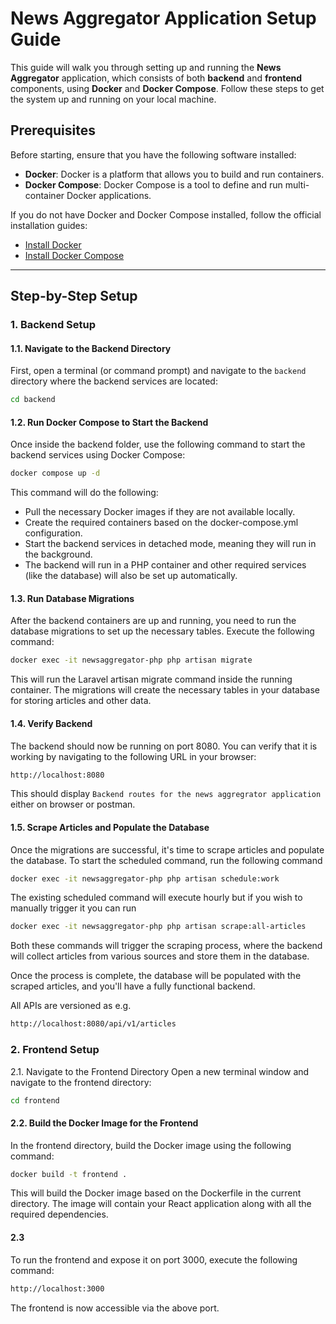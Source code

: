 # News Aggregator Application Setup Guide

This guide will walk you through setting up and running the **News Aggregator** application, which consists of both **backend** and **frontend** components, using **Docker** and **Docker Compose**. Follow these steps to get the system up and running on your local machine.

## Prerequisites

Before starting, ensure that you have the following software installed:

- **Docker**: Docker is a platform that allows you to build and run containers.
- **Docker Compose**: Docker Compose is a tool to define and run multi-container Docker applications.

If you do not have Docker and Docker Compose installed, follow the official installation guides:

- [Install Docker](https://docs.docker.com/get-docker/)
- [Install Docker Compose](https://docs.docker.com/compose/install/)

---

## Step-by-Step Setup

### 1. Backend Setup

#### 1.1. Navigate to the Backend Directory

First, open a terminal (or command prompt) and navigate to the `backend` directory where the backend services are located:

```bash
cd backend
```

#### 1.2. Run Docker Compose to Start the Backend

Once inside the backend folder, use the following command to start the backend services using Docker Compose:

```bash
docker compose up -d
```

This command will do the following:

- Pull the necessary Docker images if they are not available locally.
- Create the required containers based on the docker-compose.yml configuration.
- Start the backend services in detached mode, meaning they will run in the background.
- The backend will run in a PHP container and other required services (like the database) will also be set up automatically.

#### 1.3. Run Database Migrations

After the backend containers are up and running, you need to run the database migrations to set up the necessary tables. Execute the following command:

```bash
docker exec -it newsaggregator-php php artisan migrate
```

This will run the Laravel artisan migrate command inside the running container. The migrations will create the necessary tables in your database for storing articles and other data.

#### 1.4. Verify Backend

The backend should now be running on port 8080. You can verify that it is working by navigating to the following URL in your browser:

```bash
http://localhost:8080
```

This should display `Backend routes for the news aggregrator application` either on browser or postman.

#### 1.5. Scrape Articles and Populate the Database
Once the migrations are successful, it's time to scrape articles and populate the database.
To start the scheduled command, run the following command

```bash
docker exec -it newsaggregator-php php artisan schedule:work
```

The existing scheduled command will execute hourly but if you wish to manually trigger it you can run

```bash
docker exec -it newsaggregator-php php artisan scrape:all-articles
```

Both these commands will trigger the scraping process, where the backend will collect articles from various sources and store them in the database.

Once the process is complete, the database will be populated with the scraped articles, and you'll have a fully functional backend.



All APIs are versioned as e.g.

```bash
http://localhost:8080/api/v1/articles
```

### 2. Frontend Setup

2.1. Navigate to the Frontend Directory
Open a new terminal window and navigate to the frontend directory:
```bash
cd frontend
```


#### 2.2. Build the Docker Image for the Frontend
In the frontend directory, build the Docker image using the following command:

```bash
docker build -t frontend .
```
This will build the Docker image based on the Dockerfile in the current directory. The image will contain your React application along with all the required dependencies.


#### 2.3
To run the frontend and expose it on port 3000, execute the following command:

```bash
http://localhost:3000
```

The frontend is now accessible via the above port.

